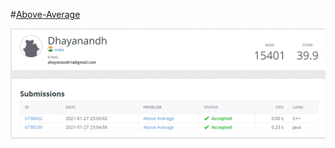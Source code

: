 #[Above-Average](https://open.kattis.com/problems/aboveaverage)

![Above-Average](AboveAverage.png)
